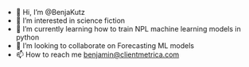 - 👋 Hi, I’m @BenjaKutz
- 👀 I’m interested in science fiction
- 🌱 I’m currently learning how to train NPL machine learning models in python
- 💞️ I’m looking to collaborate on Forecasting ML models 
- 📫 How to reach me benjamin@clientmetrica.com

<!---
BenjaKutz/BenjaKutz is a ✨ special ✨ repository because its `README.md` (this file) appears on your GitHub profile.
You can click the Preview link to take a look at your changes.
--->
